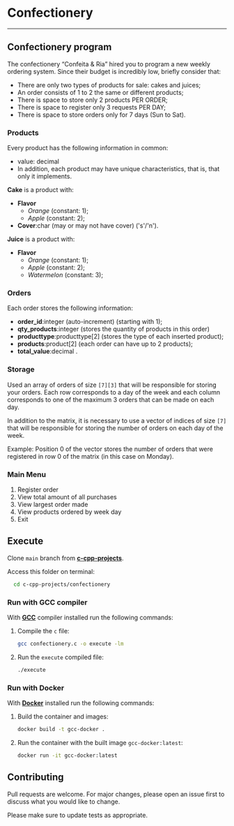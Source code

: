 # Confectionery

---

## Confectionery program

The confectionery “Confeita & Ria” hired you to program a new weekly ordering system. Since their budget is incredibly low, briefly consider that:

- There are only two types of products for sale: cakes and juices;
- An order consists of 1 to 2 the same or different products;
- There is space to store only 2 products PER ORDER;
- There is space to register only 3 requests PER DAY;
- There is space to store orders only for 7 days (Sun to Sat).

### Products

Every product has the following information in common:

- value: decimal
- In addition, each product may have unique characteristics, that is, that only it implements.

**Cake** is a product with:

- **Flavor**
  - *Orange* (constant: 1);
  - *Apple* (constant: 2);
- **Cover**:char (may or may not have cover) ('s'/'n').

**Juice** is a product with:

- **Flavor**
  - *Orange* (constant: 1);
  - *Apple* (constant: 2);
  - *Watermelon* (constant: 3);

### Orders

Each order stores the following information:

- **order_id**:integer (auto-increment) (starting with 1);
- **qty_products**:integer (stores the quantity of products in this order)
- **producttype**:producttype[2] (stores the type of each inserted product);
- **products**:product[2] (each order can have up to 2 products);
- **total_value**:decimal .

### Storage

Used an array of orders of size `[7][3]` that will be responsible for storing your orders. Each row corresponds to a day of the week and each column corresponds to one of the maximum 3 orders that can be made on each day.

In addition to the matrix, it is necessary to use a vector of indices of size `[7]` that will be responsible for storing the number of orders on each day of the week.

Example: Position 0 of the vector stores the number of orders that were registered in row 0 of the matrix (in this case on Monday).

### Main Menu

1. Register order
2. View total amount of all purchases
3. View largest order made
4. View products ordered by week day
5. Exit

## Execute

Clone `main` branch from [**c-cpp-projects**](https://github.com/joaohb07/c-cpp-projects).

Access this folder on terminal:

```bash
  cd c-cpp-projects/confectionery
```

### Run with GCC compiler

With [**GCC**](https://gcc.gnu.org/install/) compiler installed run the following commands:

1. Compile the `c` file:

    ```bash
    gcc confectionery.c -o execute -lm
    ```

2. Run the `execute` compiled file:

    ```bash
    ./execute
    ```

### Run with Docker

With [**Docker**](https://www.docker.com/) installed run the following commands:

1. Build the container and images:

    ```bash
    docker build -t gcc-docker .
    ```

2. Run the container with the built image `gcc-docker:latest`:

    ```bash
    docker run -it gcc-docker:latest
    ```

## Contributing

Pull requests are welcome. For major changes, please open an issue first to discuss what you would like to change.

Please make sure to update tests as appropriate.
